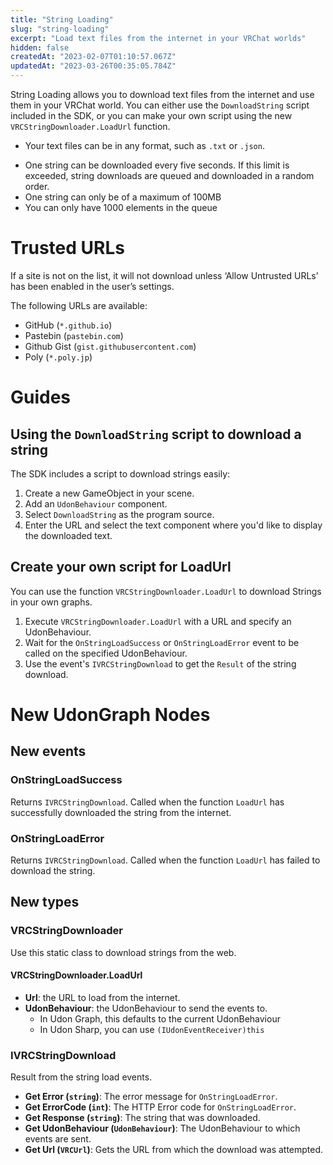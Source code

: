 ```yaml
---
title: "String Loading"
slug: "string-loading"
excerpt: "Load text files from the internet in your VRChat worlds"
hidden: false
createdAt: "2023-02-07T01:10:57.067Z"
updatedAt: "2023-03-26T00:35:05.784Z"
---
```

String Loading allows you to download text files from the internet and use them in your VRChat world. You can either use the `DownloadString` script included in the SDK, or you can make your own script using the new `VRCStringDownloader.LoadUrl` function.

- Your text files can be in any format, such as `.txt` or `.json`.
* One string can be downloaded every five seconds.
If this limit is exceeded, string downloads are queued and downloaded in a random order.
* One string can only be of a maximum of 100MB
* You can only have 1000 elements in the queue

# Trusted URLs
If a site is not on the list, it will not download unless ‘Allow Untrusted URLs’ has been enabled in the user’s settings.

The following URLs are available:

* GitHub (`*.github.io`)
* Pastebin (`pastebin.com`)
* Github Gist (`gist.githubusercontent.com`)
* Poly  (`*.poly.jp`)

# Guides
## Using the `DownloadString` script to download a string
The SDK includes a script to download strings easily:

1. Create a new GameObject in your scene.
2. Add an `UdonBehaviour` component.
3. Select `DownloadString` as the program source.
4. Enter the URL and select the text component where you'd like to display the downloaded text.

## Create your own script for LoadUrl
You can use the function `VRCStringDownloader.LoadUrl` to download Strings in your own graphs.

1. Execute `VRCStringDownloader.LoadUrl` with a URL and specify an UdonBehaviour.
2. Wait for the `OnStringLoadSuccess` or `OnStringLoadError` event to be called on the specified UdonBehaviour.
3. Use the event's `IVRCStringDownload` to get the `Result` of the string download. 
# New UdonGraph Nodes
## New events
### OnStringLoadSuccess
Returns `IVRCStringDownload`. Called when the function `LoadUrl` has successfully downloaded the string from the internet.

### OnStringLoadError
Returns `IVRCStringDownload`. Called when the function `LoadUrl` has failed to download the string.

## New types
### VRCStringDownloader

Use this static class to download strings from the web.

#### VRCStringDownloader.LoadUrl
* **Url**: the URL to load from the internet.
* **UdonBehaviour**: the UdonBehaviour to send the events to. 
    * In Udon Graph, this defaults to the current UdonBehaviour
    * In Udon Sharp, you can use `(IUdonEventReceiver)this`


### IVRCStringDownload
Result from the string load events.

* **Get Error (`string`)**: The error message for `OnStringLoadError`.
* **Get ErrorCode (`int`)**: The HTTP Error code for `OnStringLoadError`.
* **Get Response (`string`)**: The string that was downloaded.
* **Get UdonBehaviour (`UdonBehaviour`)**: The UdonBehaviour to which events are sent.
* **Get Url (`VRCUrl`)**: Gets the URL from which the download was attempted.
